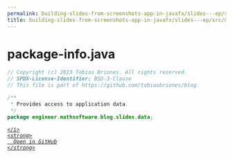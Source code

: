 ```yaml
---
permalink: building-slides-from-screenshots-app-in-javafx/slides---ep/src/main/java/engineer/mathsoftware/blog/slides/data/package-info.java.html
title: building-slides-from-screenshots-app-in-javafx/slides---ep/src/main/java/engineer/mathsoftware/blog/slides/data/package-info.java
---
```


# package-info.java
```java
// Copyright (c) 2023 Tobias Briones. All rights reserved.
// SPDX-License-Identifier: BSD-3-Clause
// This file is part of https://github.com/tobiasbriones/blog

/**
 * Provides access to application data.
 */
package engineer.mathsoftware.blog.slides.data;

```
<div class="social open-gh-btn my-4">
  <a class="btn btn-github" href="https://github.com/tobiasbriones/blog/tree/main/swe/dev/java/javafx/drawing/productivity/building-slides-from-screenshots-app-in-javafx/slides---ep/src/main/java/engineer/mathsoftware/blog/slides/data/package-info.java" target="_blank">
    <i class="fab fa-github">
      
    </i>
    <strong>
      Open in GitHub
    </strong>
  </a>
</div>